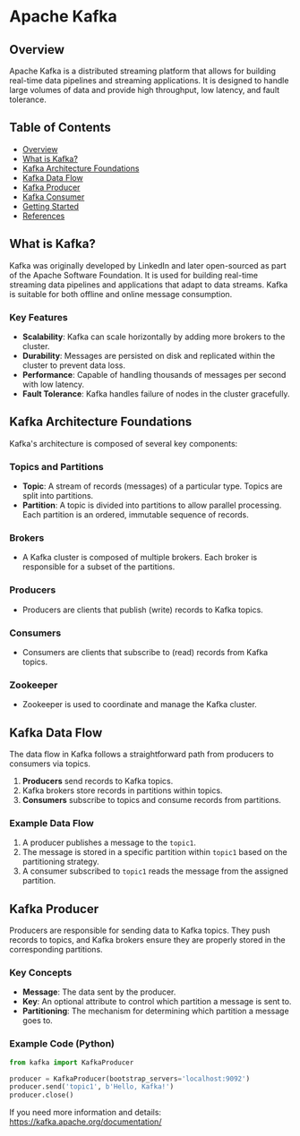 # Apache Kafka

## Overview

Apache Kafka is a distributed streaming platform that allows for building real-time data pipelines and streaming applications. It is designed to handle large volumes of data and provide high throughput, low latency, and fault tolerance.

## Table of Contents

- [Overview](#overview)
- [What is Kafka?](#what-is-kafka)
- [Kafka Architecture Foundations](#kafka-architecture-foundations)
- [Kafka Data Flow](#kafka-data-flow)
- [Kafka Producer](#kafka-producer)
- [Kafka Consumer](#kafka-consumer)
- [Getting Started](#getting-started)
- [References](#references)

## What is Kafka?

Kafka was originally developed by LinkedIn and later open-sourced as part of the Apache Software Foundation. It is used for building real-time streaming data pipelines and applications that adapt to data streams. Kafka is suitable for both offline and online message consumption.

### Key Features

- **Scalability**: Kafka can scale horizontally by adding more brokers to the cluster.
- **Durability**: Messages are persisted on disk and replicated within the cluster to prevent data loss.
- **Performance**: Capable of handling thousands of messages per second with low latency.
- **Fault Tolerance**: Kafka handles failure of nodes in the cluster gracefully.

## Kafka Architecture Foundations

Kafka's architecture is composed of several key components:

### Topics and Partitions

- **Topic**: A stream of records (messages) of a particular type. Topics are split into partitions.
- **Partition**: A topic is divided into partitions to allow parallel processing. Each partition is an ordered, immutable sequence of records.

### Brokers

- A Kafka cluster is composed of multiple brokers. Each broker is responsible for a subset of the partitions.

### Producers

- Producers are clients that publish (write) records to Kafka topics.

### Consumers

- Consumers are clients that subscribe to (read) records from Kafka topics.

### Zookeeper

- Zookeeper is used to coordinate and manage the Kafka cluster.

## Kafka Data Flow

The data flow in Kafka follows a straightforward path from producers to consumers via topics.

1. **Producers** send records to Kafka topics.
2. Kafka brokers store records in partitions within topics.
3. **Consumers** subscribe to topics and consume records from partitions.

### Example Data Flow

1. A producer publishes a message to the `topic1`.
2. The message is stored in a specific partition within `topic1` based on the partitioning strategy.
3. A consumer subscribed to `topic1` reads the message from the assigned partition.

## Kafka Producer

Producers are responsible for sending data to Kafka topics. They push records to topics, and Kafka brokers ensure they are properly stored in the corresponding partitions.

### Key Concepts

- **Message**: The data sent by the producer.
- **Key**: An optional attribute to control which partition a message is sent to.
- **Partitioning**: The mechanism for determining which partition a message goes to.

### Example Code (Python)

```python
from kafka import KafkaProducer

producer = KafkaProducer(bootstrap_servers='localhost:9092')
producer.send('topic1', b'Hello, Kafka!')
producer.close()
```

If you need more information and details: https://kafka.apache.org/documentation/
